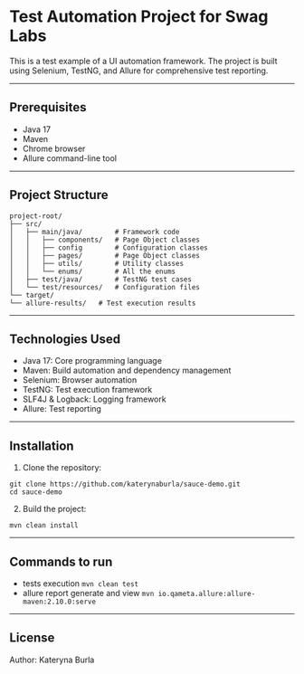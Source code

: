# Test Automation Project for Swag Labs

This is a test example of a UI automation framework. 
The project is built using Selenium, TestNG, and Allure for comprehensive test reporting.

---
## Prerequisites
- Java 17
- Maven
- Chrome browser
- Allure command-line tool
---
## Project Structure

```
project-root/
├── src/
│   ├── main/java/        # Framework code
│   │   ├── components/   # Page Object classes
│   │   ├── config        # Configuration classes 
│   │   ├── pages/        # Page Object classes
│   │   ├── utils/        # Utility classes
│   │   └── enums/        # All the enums 
│   ├── test/java/        # TestNG test cases
│   └── test/resources/   # Configuration files
└── target/
└── allure-results/   # Test execution results
```
---
## Technologies Used
 - Java 17: Core programming language
 - Maven: Build automation and dependency management
 - Selenium: Browser automation
 - TestNG: Test execution framework
 - SLF4J & Logback: Logging framework
 - Allure: Test reporting
---
## Installation

1. Clone the repository:
```
git clone https://github.com/katerynaburla/sauce-demo.git
cd sauce-demo
```
2. Build the project:
```
mvn clean install
```
---
## Commands to run
 - tests execution `mvn clean test`
 - allure report generate and view `mvn io.qameta.allure:allure-maven:2.10.0:serve`
---
## License
Author: Kateryna Burla


